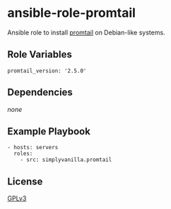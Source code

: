 # ansible-role-promtail

Ansible role to install [promtail](https://grafana.com/docs/loki/latest/clients/promtail/) on Debian-like systems.

## Role Variables

```
promtail_version: '2.5.0'
```

## Dependencies

_none_

## Example Playbook

```
- hosts: servers
  roles:
    - src: simplyvanilla.promtail
```

## License

[GPLv3](LICENSE)
